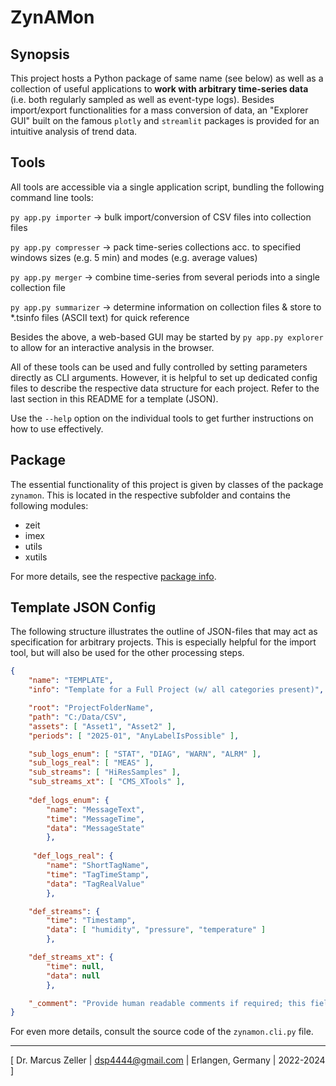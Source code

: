 # ZynAMon

## Synopsis

This project hosts a Python package of same name (see below) as well as a collection of useful applications to **work with arbitrary time-series data** (i.e. both regularly sampled as well as event-type logs). Besides import/export functionalities for a mass conversion of data, an "Explorer GUI" built on the famous ```plotly``` and ```streamlit``` packages is provided for an intuitive analysis of trend data.

## Tools

All tools are accessible via a single application script, bundling the following command line tools:

```py app.py importer``` -> bulk import/conversion of CSV files into collection files

```py app.py compresser``` -> pack time-series collections acc. to specified windows sizes (e.g. 5 min) and modes (e.g. average values)

```py app.py merger``` -> combine time-series from several periods into a single collection file

```py app.py summarizer``` -> determine information on collection files & store to *.tsinfo files (ASCII text) for quick reference

Besides the above, a web-based GUI may be started by ```py app.py explorer``` to allow for an interactive analysis in the browser.

All of these tools can be used and fully controlled by setting parameters directly as CLI arguments. However, it is helpful to set up dedicated config files to describe the respective data structure for each project. Refer to the last section in this README for a template (JSON).

Use the ```--help``` option on the individual tools to get further instructions on how to use effectively.

## Package

The essential functionality of this project is given by classes of the package ```zynamon```. This is located in the respective subfolder and contains the following modules:

- zeit
- imex
- utils
- xutils

For more details, see the respective [package info](README_pkg.md).

## Template JSON Config

The following structure illustrates the outline of JSON-files that may act as specification for arbitrary projects. This is especially helpful for the import tool, but will also be used for the other processing steps.

```json
{
    "name": "TEMPLATE",
    "info": "Template for a Full Project (w/ all categories present)",

    "root": "ProjectFolderName",
    "path": "C:/Data/CSV",
    "assets": [ "Asset1", "Asset2" ],
    "periods": [ "2025-01", "AnyLabelIsPossible" ],

    "sub_logs_enum": [ "STAT", "DIAG", "WARN", "ALRM" ],
    "sub_logs_real": [ "MEAS" ],
    "sub_streams": [ "HiResSamples" ],
    "sub_streams_xt": [ "CMS_XTools" ],
    
    "def_logs_enum": {
        "name": "MessageText",
        "time": "MessageTime",
        "data": "MessageState"
        },
        
     "def_logs_real": {
        "name": "ShortTagName",
        "time": "TagTimeStamp",
        "data": "TagRealValue"
        },

    "def_streams": {
        "time": "Timestamp",
        "data": [ "humidity", "pressure", "temperature" ]
        },

    "def_streams_xt": {
        "time": null,
        "data": null
        },

    "_comment": "Provide human readable comments if required; this field is *not* evaluated!"    
}
```

For even more details, consult the source code of the ```zynamon.cli.py``` file.

- - -

[ Dr. Marcus Zeller | <dsp4444@gmail.com> | Erlangen, Germany | 2022-2024 ]
